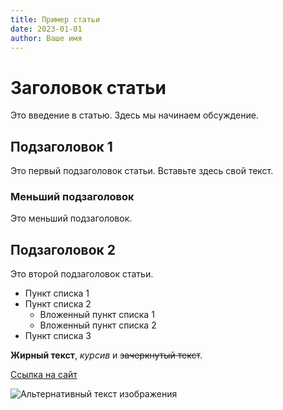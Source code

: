 ```yaml
---
title: Пример статьи
date: 2023-01-01
author: Ваше имя
---
```


# Заголовок статьи

Это введение в статью. Здесь мы начинаем обсуждение.

## Подзаголовок 1

Это первый подзаголовок статьи. Вставьте здесь свой текст.

### Меньший подзаголовок

Это меньший подзаголовок.

## Подзаголовок 2

Это второй подзаголовок статьи.

- Пункт списка 1
- Пункт списка 2
    - Вложенный пункт списка 1
    - Вложенный пункт списка 2
- Пункт списка 3

**Жирный текст**, *курсив* и ~~зачеркнутый текст~~.

[Ссылка на сайт](https://example.com)

![Альтернативный текст изображения](/path/to/image.jpg)
